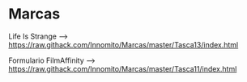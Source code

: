# Marcas

Life Is Strange --> https://raw.githack.com/Innomito/Marcas/master/Tasca13/index.html

Formulario FilmAffinity --> https://raw.githack.com/Innomito/Marcas/master/Tasca11/index.html
